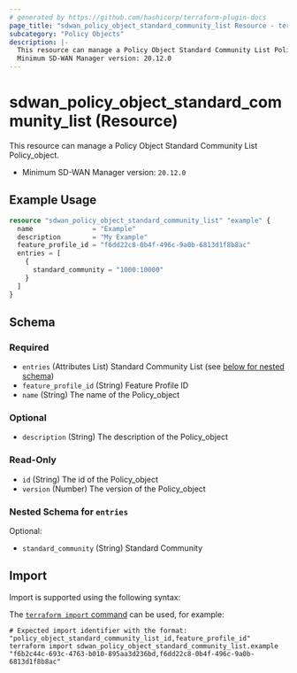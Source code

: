 ```yaml
---
# generated by https://github.com/hashicorp/terraform-plugin-docs
page_title: "sdwan_policy_object_standard_community_list Resource - terraform-provider-sdwan"
subcategory: "Policy Objects"
description: |-
  This resource can manage a Policy Object Standard Community List Policy_object.
  Minimum SD-WAN Manager version: 20.12.0
---
```


# sdwan_policy_object_standard_community_list (Resource)

This resource can manage a Policy Object Standard Community List Policy_object.
  - Minimum SD-WAN Manager version: `20.12.0`

## Example Usage

```terraform
resource "sdwan_policy_object_standard_community_list" "example" {
  name               = "Example"
  description        = "My Example"
  feature_profile_id = "f6dd22c8-0b4f-496c-9a0b-6813d1f8b8ac"
  entries = [
    {
      standard_community = "1000:10000"
    }
  ]
}
```

<!-- schema generated by tfplugindocs -->
## Schema

### Required

- `entries` (Attributes List) Standard Community List (see [below for nested schema](#nestedatt--entries))
- `feature_profile_id` (String) Feature Profile ID
- `name` (String) The name of the Policy_object

### Optional

- `description` (String) The description of the Policy_object

### Read-Only

- `id` (String) The id of the Policy_object
- `version` (Number) The version of the Policy_object

<a id="nestedatt--entries"></a>
### Nested Schema for `entries`

Optional:

- `standard_community` (String) Standard Community

## Import

Import is supported using the following syntax:

The [`terraform import` command](https://developer.hashicorp.com/terraform/cli/commands/import) can be used, for example:

```shell
# Expected import identifier with the format: "policy_object_standard_community_list_id,feature_profile_id"
terraform import sdwan_policy_object_standard_community_list.example "f6b2c44c-693c-4763-b010-895aa3d236bd,f6dd22c8-0b4f-496c-9a0b-6813d1f8b8ac"
```
